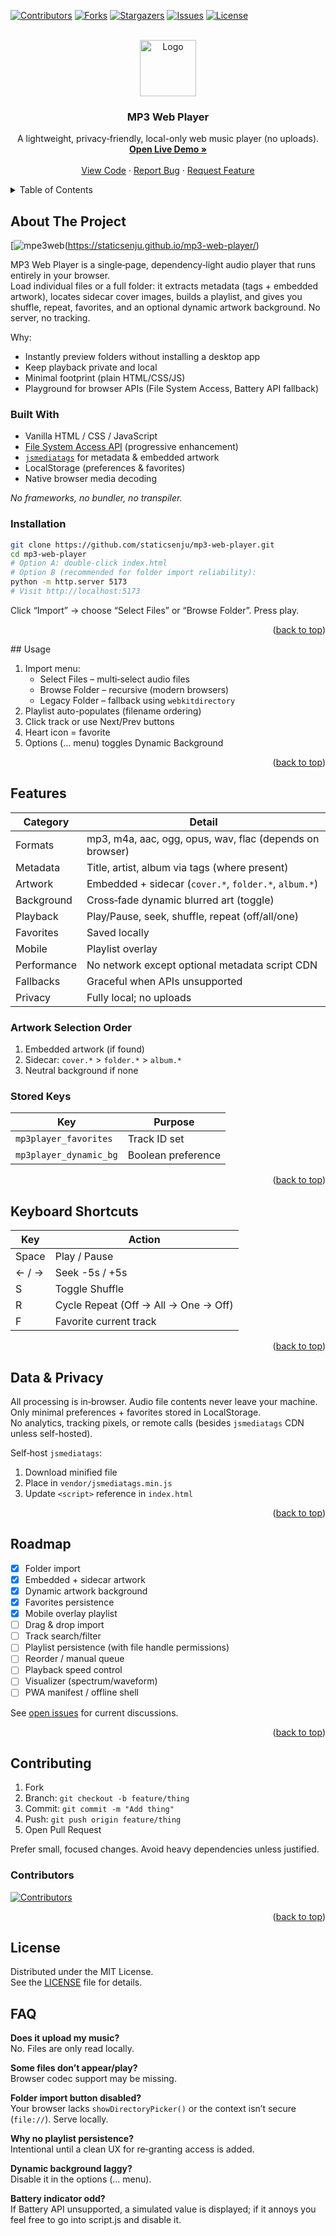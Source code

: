 <!-- Improved compatibility of back to top link: See: https://github.com/othneildrew/Best-README-Template/pull/73 -->
<a id="readme-top"></a>
<!--
  MP3 Web Player
  If this helped you, a ⭐ is appreciated.
  Open issues for bugs / enhancements.
-->

<!-- PROJECT SHIELDS -->
[![Contributors][contributors-shield]][contributors-url]
[![Forks][forks-shield]][forks-url]
[![Stargazers][stars-shield]][stars-url]
[![Issues][issues-shield]][issues-url]
[![License][license-shield]][license-url]

<!-- PROJECT LOGO -->
<br />
<div align="center">
  <a href="https://github.com/staticsenju/mp3-web-player">
    <img src="https://media.istockphoto.com/id/1136912208/vector/mp3-icon-black-vector-icon.jpg?s=612x612&w=0&k=20&c=aVGmcZXqmE-FRH2QWVWFCBx3YcFHv9g20J6zoBgbBns=" alt="Logo" width="90" height="90">
  </a>

  <h3 align="center">MP3 Web Player</h3>

  <p align="center">
    A lightweight, privacy‑friendly, local-only web music player (no uploads).
    <br />
    <a href="https://staticsenju.github.io/mp3-web-player/"><strong>Open Live Demo »</strong></a>
    <br /><br />
    <a href="https://github.com/staticsenju/mp3-web-player">View Code</a>
    &middot;
    <a href="https://github.com/staticsenju/mp3-web-player/issues/new?labels=bug&title=%5BBUG%5D%3A+">Report Bug</a>
    &middot;
    <a href="https://github.com/staticsenju/mp3-web-player/issues/new?labels=enhancement&title=%5BFEATURE%5D%3A+">Request Feature</a>
  </p>
</div>

<!-- TABLE OF CONTENTS -->
<details>
  <summary>Table of Contents</summary>
  <ol>
    <li>
      <a href="#about-the-project">About The Project</a>
      <ul>
        <li><a href="#built-with">Built With</a></li>
      </ul>
    </li>
    <li>
      <a href="#getting-started">Getting Started</a>
      <ul>
        <li><a href="#prerequisites">Prerequisites</a></li>
        <li><a href="#installation">Installation</a></li>
      </ul>
    </li>
    <li><a href="#usage">Usage</a></li>
    <li><a href="#features">Features</a></li>
    <li><a href="#keyboard-shortcuts">Keyboard Shortcuts</a></li>
    <li><a href="#data--privacy">Data & Privacy</a></li>
    <li><a href="#roadmap">Roadmap</a></li>
    <li><a href="#contributing">Contributing</a></li>
    <li><a href="#license">License</a></li>
    <li><a href="#faq">FAQ</a></li>
    <li><a href="#acknowledgments">Acknowledgments</a></li>
  </ol>
</details>

## About The Project

[![mpe3web][product-screenshot](https://staticsenju.github.io/mp3-web-player/)

MP3 Web Player is a single‑page, dependency‑light audio player that runs entirely in your browser.  
Load individual files or a full folder: it extracts metadata (tags + embedded artwork), locates sidecar cover images, builds a playlist, and gives you shuffle, repeat, favorites, and an optional dynamic artwork background. No server, no tracking.

Why:
* Instantly preview folders without installing a desktop app
* Keep playback private and local
* Minimal footprint (plain HTML/CSS/JS)
* Playground for browser APIs (File System Access, Battery API fallback)

### Built With

* Vanilla HTML / CSS / JavaScript
* [File System Access API](https://developer.mozilla.org/docs/Web/API/File_System_Access_API) (progressive enhancement)
* [`jsmediatags`](https://github.com/aadsm/jsmediatags) for metadata & embedded artwork
* LocalStorage (preferences & favorites)
* Native browser media decoding

_No frameworks, no bundler, no transpiler._


### Installation

```sh
git clone https://github.com/staticsenju/mp3-web-player.git
cd mp3-web-player
# Option A: double-click index.html
# Option B (recommended for folder import reliability):
python -m http.server 5173
# Visit http://localhost:5173
```

Click “Import” → choose “Select Files” or “Browse Folder”. Press play.

<p align="right">(<a href="#readme-top">back to top</a>)</p>
## Usage

1. Import menu:
   * Select Files – multi‑select audio files
   * Browse Folder – recursive (modern browsers)
   * Legacy Folder – fallback using `webkitdirectory`
2. Playlist auto-populates (filename ordering)
3. Click track or use Next/Prev buttons
4. Heart icon = favorite
5. Options (… menu) toggles Dynamic Background

<p align="right">(<a href="#readme-top">back to top</a>)</p>

## Features

| Category | Detail |
|----------|--------|
| Formats | mp3, m4a, aac, ogg, opus, wav, flac (depends on browser) |
| Metadata | Title, artist, album via tags (where present) |
| Artwork | Embedded + sidecar (`cover.*`, `folder.*`, `album.*`) |
| Background | Cross‑fade dynamic blurred art (toggle) |
| Playback | Play/Pause, seek, shuffle, repeat (off/all/one) |
| Favorites | Saved locally |
| Mobile | Playlist overlay |
| Performance | No network except optional metadata script CDN |
| Fallbacks | Graceful when APIs unsupported |
| Privacy | Fully local; no uploads |

### Artwork Selection Order
1. Embedded artwork (if found)
2. Sidecar: `cover.*` > `folder.*` > `album.*`
3. Neutral background if none

### Stored Keys
| Key | Purpose |
|-----|---------|
| `mp3player_favorites` | Track ID set |
| `mp3player_dynamic_bg` | Boolean preference |

<p align="right">(<a href="#readme-top">back to top</a>)</p>

## Keyboard Shortcuts

| Key | Action |
|-----|--------|
| Space | Play / Pause |
| ← / → | Seek -5s / +5s |
| S | Toggle Shuffle |
| R | Cycle Repeat (Off → All → One → Off) |
| F | Favorite current track |

<p align="right">(<a href="#readme-top">back to top</a>)</p>

## Data & Privacy

All processing is in‑browser. Audio file contents never leave your machine.  
Only minimal preferences + favorites stored in LocalStorage.  
No analytics, tracking pixels, or remote calls (besides `jsmediatags` CDN unless self-hosted).

Self‑host `jsmediatags`:
1. Download minified file
2. Place in `vendor/jsmediatags.min.js`
3. Update `<script>` reference in `index.html`

<p align="right">(<a href="#readme-top">back to top</a>)</p>

## Roadmap

- [x] Folder import
- [x] Embedded + sidecar artwork
- [x] Dynamic artwork background
- [x] Favorites persistence
- [x] Mobile overlay playlist
- [ ] Drag & drop import
- [ ] Track search/filter
- [ ] Playlist persistence (with file handle permissions)
- [ ] Reorder / manual queue
- [ ] Playback speed control
- [ ] Visualizer (spectrum/waveform)
- [ ] PWA manifest / offline shell

See [open issues][issues-url] for current discussions.

<p align="right">(<a href="#readme-top">back to top</a>)</p>

## Contributing

1. Fork
2. Branch: `git checkout -b feature/thing`
3. Commit: `git commit -m "Add thing"`
4. Push: `git push origin feature/thing`
5. Open Pull Request

Prefer small, focused changes. Avoid heavy dependencies unless justified.

### Contributors
<a href="https://github.com/staticsenju/mp3-web-player/graphs/contributors">
  <img src="https://contrib.rocks/image?repo=staticsenju/mp3-web-player" alt="Contributors" />
</a>

<p align="right">(<a href="#readme-top">back to top</a>)</p>

## License

Distributed under the MIT License.  
See the [LICENSE](LICENSE) file for details.

## FAQ

**Does it upload my music?**  
No. Files are only read locally.

**Some files don’t appear/play?**  
Browser codec support may be missing.

**Folder import button disabled?**  
Your browser lacks `showDirectoryPicker()` or the context isn’t secure (`file://`). Serve locally.

**Why no playlist persistence?**  
Intentional until a clean UX for re‑granting access is added.

**Dynamic background laggy?**  
Disable it in the options (… menu).

**Battery indicator odd?**  
If Battery API unsupported, a simulated value is displayed; if it annoys you feel free to go into script.js and disable it.


[contributors-shield]: https://img.shields.io/github/contributors/staticsenju/mp3-web-player.svg?style=for-the-badge
[contributors-url]: https://github.com/staticsenju/mp3-web-player/graphs/contributors
[forks-shield]: https://img.shields.io/github/forks/staticsenju/mp3-web-player.svg?style=for-the-badge
[forks-url]: https://github.com/staticsenju/mp3-web-player/network/members
[stars-shield]: https://img.shields.io/github/stars/staticsenju/mp3-web-player.svg?style=for-the-badge
[stars-url]: https://github.com/staticsenju/mp3-web-player/stargazers
[issues-shield]: https://img.shields.io/github/issues/staticsenju/mp3-web-player.svg?style=for-the-badge
[issues-url]: https://github.com/staticsenju/mp3-web-player/issues
[license-shield]: https://img.shields.io/github/license/staticsenju/mp3-web-player.svg?style=for-the-badge
[license-url]: https://github.com/staticsenju/mp3-web-player/blob/main/LICENSE
[product-screenshot]: https://github.com/staticsenju/mp3-web-player/blob/main/cover.png?raw=true
